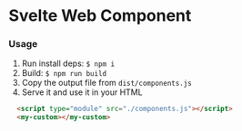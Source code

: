 # Svelte Web Component

### Usage

1. Run install deps: `$ npm i`
2. Build: `$ npm run build`
3. Copy the output file from `dist/components.js`
4. Serve it and use it in your HTML

```html
  <script type="module" src="./components.js"></script>
  <my-custom></my-custom>
```